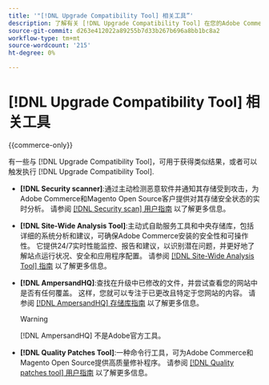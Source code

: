 ```yaml
---
title: '"[!DNL Upgrade Compatibility Tool] 相关工具”'
description: 了解有关 [!DNL Upgrade Compatibility Tool] 在您的Adobe Commerce项目上。
source-git-commit: d263e412022a89255b7d33b267b696a8bb1bc8a2
workflow-type: tm+mt
source-wordcount: '215'
ht-degree: 0%

---
```



# [!DNL Upgrade Compatibility Tool] 相关工具

{{commerce-only}}

有一些与 [!DNL Upgrade Compatibility Tool]，可用于获得类似结果，或者可以触发执行 [!DNL Upgrade Compatibility Tool].

- **[!DNL Security scanner]**:通过主动检测恶意软件并通知其存储受到攻击，为Adobe Commerce和Magento Open Source客户提供对其存储安全状态的实时分析。 请参阅 [[!DNL Security scan] 用户指南](https://docs.magento.com/user-guide/magento/security-scan.html) 以了解更多信息。

- **[!DNL Site-Wide Analysis Tool]**:主动式自助服务工具和中央存储库，包括详细的系统分析和建议，可确保Adobe Commerce安装的安全性和可操作性。 它提供24/7实时性能监控、报告和建议，以识别潜在问题，并更好地了解站点运行状况、安全和应用程序配置。 请参阅 [[!DNL Site-Wide Analysis Tool] 指南](../../tools/site-wide-analysis-tool/intro.md) 以了解更多信息。

- **[!DNL AmpersandHQ]**:查找在升级中已修改的文件，并尝试查看您的网站中是否有任何覆盖。 这样，您就可以专注于已更改且特定于您网站的内容。 请参阅 [[!DNL AmpersandHQ] 存储库指南](https://github.com/AmpersandHQ) 以了解更多信息。

   >[!WARNING]
   >
   >[!DNL AmpersandHQ] 不是Adobe官方工具。

- **[!DNL Quality Patches Tool]**:一种命令行工具，可为Adobe Commerce和Magento Open Source提供高质量修补程序。 请参阅 [[!DNL Quality patches tool] 用户指南](https://devdocs.magento.com/quality-patches/tool.html) 以了解更多信息。
